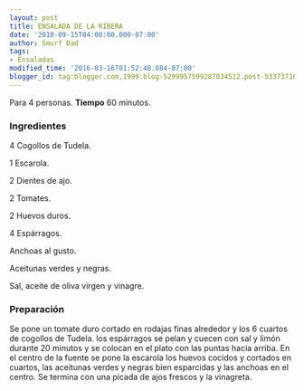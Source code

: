 ```yaml
---
layout: post
title: ENSALADA DE LA RIBERA
date: '2010-09-15T04:00:00.000-07:00'
author: Smurf Dad
tags:
- Ensaladas
modified_time: '2016-03-16T01:52:48.084-07:00'
blogger_id: tag:blogger.com,1999:blog-5299957599287034512.post-5337371672868167330
---
```


Para 4 personas.
<b>Tiempo</b> 60 minutos.

<h3>Ingredientes</h3>

4 Cogollos de Tudela.

1 Escarola.

2 Dientes de ajo.

2 Tomates.

2 Huevos duros.

4 Espárragos.

Anchoas al gusto.

Aceitunas verdes y negras.

Sal, aceite de oliva virgen y vinagre.

<h3>Preparación</h3>

Se pone un tomate duro cortado en rodajas finas alrededor y los 6 cuartos de cogollos de Tudela. los espárragos se pelan y cuecen con sal y limón durante 20 minutos y se colocan en el plato con las puntas hacia arriba. En el centro de la fuente se pone la escarola los huevos cocidos y cortados en cuartos, las aceitunas verdes y negras bien esparcidas y las anchoas en el centro. Se termina con una picada de ajos frescos y la vinagreta.

